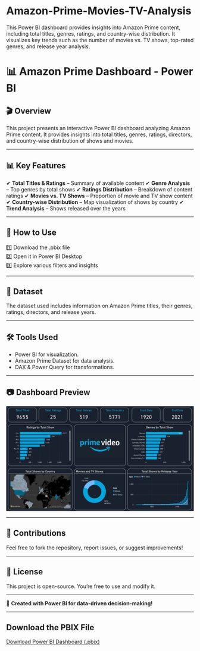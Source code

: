# Amazon-Prime-Movies-TV-Analysis
This Power BI dashboard provides insights into Amazon Prime content, including total titles, genres, ratings, and country-wise distribution. It visualizes key trends such as the number of movies vs. TV shows, top-rated genres, and release year analysis.

# 📊 Amazon Prime Dashboard - Power BI
## 🎬 Overview
This project presents an interactive Power BI dashboard analyzing Amazon Prime content. It provides insights into total titles, genres, ratings, directors, and country-wise distribution of shows and movies.

---

## 📊 Key Features
✔ **Total Titles & Ratings** – Summary of available content
✔ **Genre Analysis** – Top genres by total shows
✔ **Ratings Distribution** – Breakdown of content ratings
✔ **Movies vs. TV Shows** – Proportion of movie and TV show content
✔ **Country-wise Distribution** – Map visualization of shows by country
✔ **Trend Analysis** – Shows released over the years

---

## 🚀 How to Use
1️⃣ Download the .pbix file  
2️⃣ Open it in Power BI Desktop  
3️⃣ Explore various filters and insights

---

## 📂 Dataset
The dataset used includes information on Amazon Prime titles, their genres, ratings, directors, and release years.

---

## 🛠️ Tools Used
- Power BI for visualization.
- Amazon Prime Dataset for data analysis.
- DAX & Power Query for transformations.

---

## 📷 Dashboard Preview
![Power BI Dashboard](https://github.com/Karannkoli/Amazon-Prime-Movies-TV-Analysis/blob/main/Amazon_prime_Dashboaard.jpg) 

---

## 📢 Contributions
Feel free to fork the repository, report issues, or suggest improvements!

---

## 📜 License  
This project is open-source. You’re free to use and modify it.  

---

🚀 **Created with Power BI for data-driven decision-making!**  

---


## Download the PBIX File
[Download Power BI Dashboard (.pbix)](https://github.com/Karannkoli/Amazon-Prime-Movies-TV-Analysis/blob/main/amazon_prime_dataset.csv)
